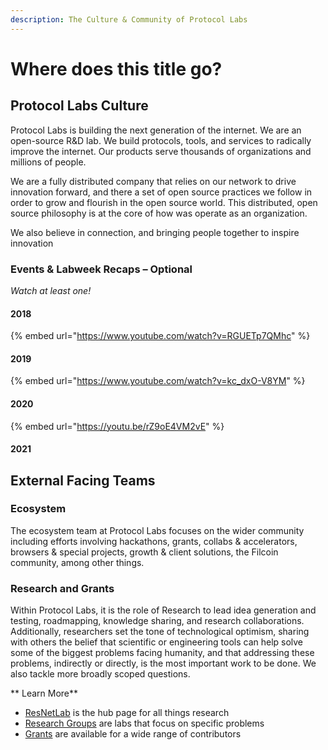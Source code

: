 ```yaml
---
description: The Culture & Community of Protocol Labs
---
```


# Where does this title go?

## Protocol Labs Culture

Protocol Labs is building the next generation of the internet. We are an open-source R&D lab. We build protocols, tools, and services to radically improve the internet. Our products serve thousands of organizations and millions of people.

We are a fully distributed company that relies on our network to drive innovation forward, and there a set of open source practices we follow in order to grow and flourish in the open source world. This distributed, open source philosophy is at the core of how was operate as an organization.


We also believe in connection, and bringing people together to inspire innovation

### Events & Labweek Recaps – Optional
_Watch at least one!_
#### 2018
{% embed url="https://www.youtube.com/watch?v=RGUETp7QMhc" %}
#### 2019
{% embed url="https://www.youtube.com/watch?v=kc_dxO-V8YM" %}
#### 2020
{% embed url="https://youtu.be/rZ9oE4VM2vE" %}

#### 2021

## External Facing Teams
### Ecosystem
The ecosystem team at Protocol Labs focuses on the wider community including efforts involving hackathons, grants, collabs & accelerators, browsers & special projects, growth & client solutions, the Filcoin community, among other things.

### Research and Grants

Within Protocol Labs, it is the role of Research to lead idea generation and testing, roadmapping, knowledge sharing, and research collaborations. Additionally, researchers set the tone of technological optimism, sharing with others the belief that scientific or engineering tools can help solve some of the biggest problems facing humanity, and that addressing these problems, indirectly or directly, is the most important work to be done. We also tackle more broadly scoped questions.

** Learn More**
* [ResNetLab](https://research.protocol.ai/groups/) is the hub page for all things research
* [Research Groups](https://research.protocol.ai/groups/) are labs that focus on specific problems
* [Grants](https://research.protocol.ai/categories/grants/) are available for a wide range of contributors
